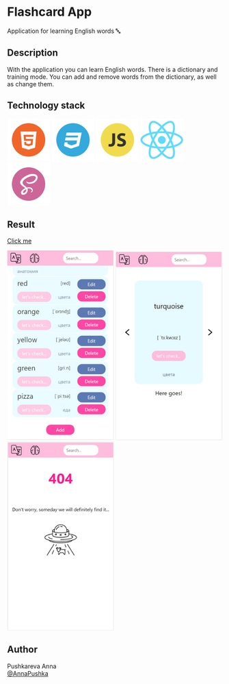 # Flashcard App

Application for learning English words &#128292;

## Description

With the application you can learn English words. There is a dictionary and training mode. You can add and remove words from the dictionary, as well as change them.

## Technology stack
<p><img src="src/assets/img/HTML.png" alt="HTML" width="100rem"/>
<img src="src/assets/img/CSS.png" alt="CSS" width="100rem"/>
<img src="src/assets/img/JS.png" alt="JS" width="100rem"/>
<img src="src/assets/img/react.png" alt="react" width="100rem"/>
<img src="src/assets/img/sass.png" alt="sass" width="100rem"/>
</p>

## Result

[Сlick me](https://annapushka.github.io/flashcard_app/)
<p><img src="src/assets/img/readme1.jpg" alt="card-result" width="250px"/>
<img src="src/assets/img/readme3.jpg" alt="card-result" width="250px"/>
<img src="src/assets/img/readme4.jpg" alt="card-result" width="250px"/></p>


## Author

Pushkareva Anna<br>
[@AnnaPushka](https://github.com/annapushka)


